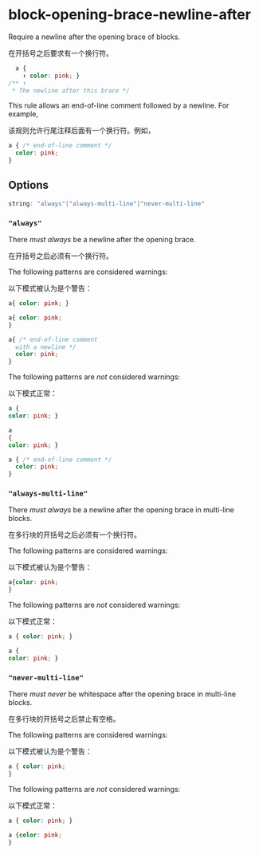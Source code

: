 # block-opening-brace-newline-after

Require a newline after the opening brace of blocks.

在开括号之后要求有一个换行符。

```css
  a {
    ↑ color: pink; }
/** ↑
 * The newline after this brace */
```

This rule allows an end-of-line comment followed by a newline. For example,

该规则允许行尾注释后面有一个换行符。例如，

```css
a { /* end-of-line comment */
  color: pink;
}
```

## Options

```js
string: "always"|"always-multi-line"|"never-multi-line"
```

### `"always"`

There *must always* be a newline after the opening brace.

在开括号之后必须有一个换行符。

The following patterns are considered warnings:

以下模式被认为是个警告：

```css
a{ color: pink; }
```

```css
a{ color: pink;
}
```

```css
a{ /* end-of-line comment
  with a newline */
  color: pink;
}
```

The following patterns are *not* considered warnings:

以下模式正常：

```css
a {
color: pink; }
```

```css
a
{
color: pink; }
```

```css
a { /* end-of-line comment */
  color: pink;
}
```

### `"always-multi-line"`

There *must always* be a newline after the opening brace in multi-line blocks.

在多行块的开括号之后必须有一个换行符。

The following patterns are considered warnings:

以下模式被认为是个警告：

```css
a{color: pink;
}
```

The following patterns are *not* considered warnings:

以下模式正常：

```css
a { color: pink; }
```

```css
a {
color: pink; }
```

### `"never-multi-line"`

There *must never* be whitespace after the opening brace in multi-line blocks.

在多行块的开括号之后禁止有空格。

The following patterns are considered warnings:

以下模式被认为是个警告：

```css
a { color: pink;
}
```

The following patterns are *not* considered warnings:

以下模式正常：

```css
a { color: pink; }
```

```css
a {color: pink;
}
```
